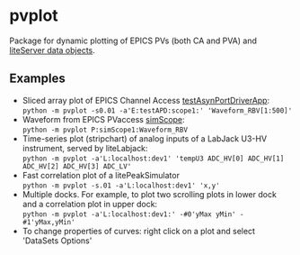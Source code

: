 # pvplot
Package for dynamic plotting of EPICS PVs (both CA and PVA) and [liteServer data objects](https://github.com/ASukhanov/liteServer).

## Examples
- Sliced array plot of EPICS Channel Access [testAsynPortDriverApp](https://epics.anl.gov/modules/soft/asyn/R4-38/asynDriver.html#testAsynPortDriverApp):<br>
`python -m pvplot -s0.01 -a'E:testAPD:scope1:' 'Waveform_RBV[1:500]'`
- Waveform from EPICS PVaccess [simScope](https://github.com/ASukhanov/p4pex):<br>
`python -m pvplot P:simScope1:Waveform_RBV`
- Time-series plot (stripchart) of analog inputs of a LabJack U3-HV instrument, served by liteLabjack:<br>
`python -m pvplot -a'L:localhost:dev1' 'tempU3 ADC_HV[0] ADC_HV[1] ADC_HV[2] ADC_HV[3] ADC_LV'`
- Fast correlation plot of a litePeakSimulator<br>
`python -m pvplot -s.01 -a'L:localhost:dev1' 'x,y'`
- Multiple docks. For example, to plot two scrolling plots in lower dock and a 
correlation plot in upper dock:<br>
`python -m pvplot -a'L:localhost:dev1:' -#0'yMax yMin' -#1'yMax,yMin'`
- To change properties of curves: right click on a plot and select 'DataSets Options'
